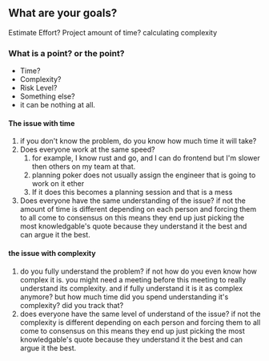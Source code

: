 ## What are your goals?
Estimate Effort?
Project amount of time?
calculating complexity

### What is a point? or the point?
- Time?
- Complexity?
- Risk Level? 
- Something else?
- it can be nothing at all.

#### The issue with time
1) if you don't know the problem, do you know how much time it will take?
2) Does everyone work at the same speed? 
	1) for example, I know rust and go, and I can do frontend but I'm slower then others on my team at that.
	2) planning poker does not usually assign the engineer that is going to work on it ether
	3) If it does this becomes a planning session and that is a mess
3) Does everyone have the same understanding of the issue? if not the amount of time is different depending on each person and forcing them to all come to consensus on this means they end up just picking the most knowledgable's quote because they understand it the best and can argue it the best.

#### the issue with complexity
1) do you fully understand the problem? if not how do you even know how complex it is. you might need a meeting before this meeting to really understand its complexity. and if fully understand it is it as complex anymore? but how much time did you spend understanding it's complexity? did you track that?
2) does everyone have the same level of understand of the issue? if not the complexity is different depending on each person and forcing them to all come to consensus on this means they end up just picking the most knowledgable's quote because they understand it the best and can argue it the best.

